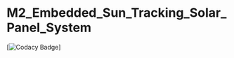 # M2_Embedded_Sun_Tracking_Solar_Panel_System
[![Codacy Badge](https://app.codacy.com/project/badge/Grade/1b1aae92dd1048889665fd206340b04f)]
